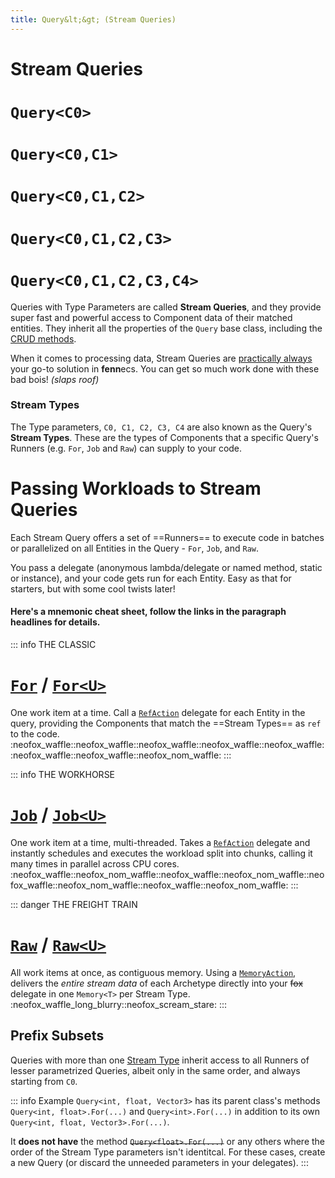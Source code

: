 ```yaml
---
title: Query&lt;&gt; (Stream Queries)
---
```


# Stream Queries
# `Query<C0>`
# `Query<C0,C1>`
# `Query<C0,C1,C2>`
# `Query<C0,C1,C2,C3>`
# `Query<C0,C1,C2,C3,C4>`

Queries with Type Parameters are called **Stream Queries**, and they provide super fast and powerful access to Component data of their matched entities. They inherit all the properties of the `Query` base class, including the [CRUD methods](index.md#crud---create-read-update-delete).

When it comes to processing data, Stream Queries are <ins>practically always</ins> your go-to solution in **fenn**ecs. You can get so much work done with these bad bois! *(slaps roof)*

### Stream Types
The Type parameters, `C0, C1, C2, C3, C4` are also known as the Query's **Stream Types**. These are the types of Components that a specific Query's Runners (e.g. `For`, `Job` and `Raw`) can supply to your code. 


# Passing Workloads to Stream Queries

Each Stream Query offers a set of ==Runners== to execute code in batches or parallelized on all Entities in the Query - `For`, `Job`, and `Raw`.

You pass a delegate (anonymous lambda/delegate or named method, static or instance), and your code gets run for each Entity. Easy as that for starters, but with some cool twists later!

#### Here's a mnemonic cheat sheet, follow the links in the paragraph headlines for details.

::: info THE CLASSIC
# [`For`](Query.For.md) / [`For<U>`](Query.For.md) 
One work item at a time. Call a [`RefAction`](Delegates.md#refaction-and-refactionu) delegate for each Entity in the query, providing the Components that match the ==Stream Types== as `ref` to the code.  
:neofox_waffle::neofox_waffle::neofox_waffle::neofox_waffle::neofox_waffle::neofox_waffle::neofox_waffle::neofox_nom_waffle:
:::

::: info THE WORKHORSE
# [`Job`](Query.Job.md) / [`Job<U>`](Query.Job.md) 
One work item at a time, multi-threaded. Takes a [`RefAction`](Delegates.md#refaction-and-refactionu) delegate and instantly schedules and executes the workload split into chunks, calling it many times in parallel across CPU cores.  
:neofox_waffle::neofox_nom_waffle::neofox_waffle::neofox_nom_waffle::neofox_waffle::neofox_nom_waffle::neofox_waffle::neofox_nom_waffle:
:::

::: danger THE FREIGHT TRAIN
#  [`Raw`](Query.Raw.md) / [`Raw<U>`](Query.Raw.md) 
All work items at once, as contiguous memory. Using a [`MemoryAction`](Delegates.md#memoryaction-and-memoryactionu), delivers the *entire stream data* of each Archetype directly into your ~~fox~~ delegate in one `Memory<T>` per Stream Type.
:neofox_waffle_long_blurry::neofox_scream_stare:
:::

## Prefix Subsets

Queries with more than one [Stream Type](StreamTypes.md) inherit access to all Runners of lesser parametrized Queries, albeit only in the same order, and always starting from `C0`. 

::: info Example
`Query<int, float, Vector3>` has its parent class's methods `Query<int, float>.For(...)`
and `Query<int>.For(...)` in addition to its own `Query<int, float, Vector3>.For(...)`.

It **does not have** the method ~~`Query<float>.For(...)`~~ or any others where the order of the Stream Type parameters isn't identitcal. For these cases, create a new Query (or discard the unneeded parameters in your delegates).
:::


